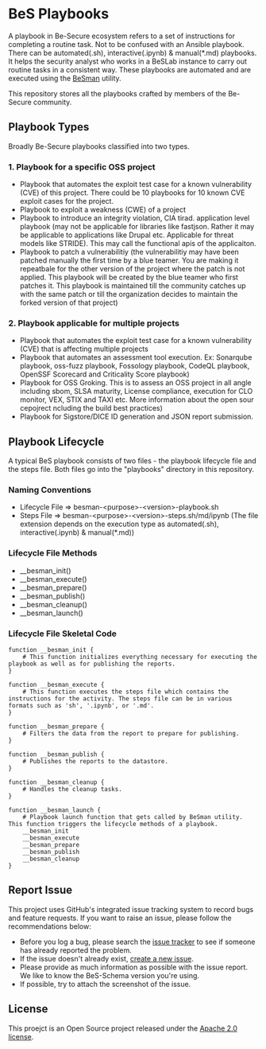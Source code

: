 # BeS Playbooks

A playbook in Be-Secure ecosystem refers to a set of instructions for completing a routine task. Not to be confused with an Ansible playbook. There can be automated(.sh), interactive(.ipynb) & manual(*.md) playbooks. It helps the security analyst who works in a BeSLab instance to carry out routine tasks in a consistent way. These playbooks are automated and are executed using the [BeSman](https://github.com/Be-Secure/BeSman) utility.

This repository stores all the playbooks crafted by members of the Be-Secure community.

## Playbook Types
Broadly Be-Secure playbooks classified into two types.

### 1. Playbook for a specific OSS project
- Playbook that automates the exploit test case for a known vulnerability (CVE) of this project. There could be 10 playbooks for 10 known CVE exploit cases for the project.
- Playbook to exploit a weakness (CWE) of a project
- Playbook to introduce an integrity violation, CIA tirad. application level playbook (may not be applicable for libraries like fastjson. Rather it may be applicable to applications like Drupal etc. Applicable for threat models like STRIDE). This may call the functional apis of the applicaiton.
- Playbook to patch a vulnerabilitiy (the vulnerabilitiy may have been patched manually the first time by a blue teamer. You are making it repeatbale for the other version of the project where the patch is not applied. This playbook will be created by the blue teamer who first patches it. This playbook is maintained till the community catches up with the same patch or till the organization decides to maintain the forked version of that project)

### 2. Playbook applicable for multiple projects

- Playbook that automates the exploit test case for a known vulnerability (CVE) that is affecting multiple projects
- Playbook that automates an assessment tool execution. Ex: Sonarqube playbook, oss-fuzz playbook, Fossology playbook, CodeQL playbook, OpenSSF Scorecard and Criticality Score playbook)
- Playbook for OSS Groking. This is to assess an OSS project in all angle including sbom, SLSA maturity, License compliance, execution for CLO monitor, VEX, STIX and TAXI etc. More information about the open sour cepojrect ncluding the build best practices)
- Playbook for Sigstore/DICE ID generation and JSON report submission.

## Playbook Lifecycle
A typical BeS playbook consists of two files - the playbook lifecycle file and the steps file. Both files go into the "playbooks" directory in this repository. 

### Naming Conventions
- Lifecycle File => besman-\<purpose\>-\<version\>-playbook.sh
- Steps File     => besman-\<purpose\>-\<version\>-steps.sh/md/ipynb (The file extension depends on the execution type as automated(.sh), interactive(.ipynb) & manual(*.md))

### Lifecycle File Methods

- __besman_init()
- __besman_execute()
- __besman_prepare()
- __besman_publish()
- __besman_cleanup()
- __besman_launch()

### Lifecycle File Skeletal Code

    function __besman_init {
        # This function initializes everything necessary for executing the playbook as well as for publishing the reports.
    }
    
    function __besman_execute {
        # This function executes the steps file which contains the instructions for the activity. The steps file can be in various formats such as 'sh', '.ipynb', or '.md'.
    }
    
    function __besman_prepare {
        # Filters the data from the report to prepare for publishing.
    }
    
    function __besman_publish {
        # Publishes the reports to the datastore.
    }
    
    function __besman_cleanup {
        # Handles the cleanup tasks.
    }
    
    function __besman_launch {
        # Playbook launch function that gets called by BeSman utility. This function triggers the lifecycle methods of a playbook.
        __besman_init
        __besman_execute
        __besman_prepare
        __besman_publish
        __besman_cleanup
    }

## Report Issue
This project uses GitHub's integrated issue tracking system to record bugs and feature requests. If you want to raise an issue, please follow the recommendations below:

* Before you log a bug, please search the [issue tracker](https://github.com/Be-Secure/besecure-playbooks-store/issues) to see if someone has already reported the problem.
* If the issue doesn't already exist, [create a new issue](https://github.com/Be-Secure/besecure-playbooks-store/issues/new/choose).
* Please provide as much information as possible with the issue report.
We like to know the BeS-Schema version you're using.
* If possible, try to attach the screenshot of the issue.

## License
This proejct is an Open Source project released under the [Apache 2.0 license](https://www.apache.org/licenses/LICENSE-2.0.html).
